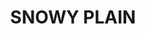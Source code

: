 ---
lastmod: '2025-04-06T06:05:20+00:00'
latitude: -36.404324
layout: suburb
longitude: 148.833511
postcode: '2628'
state: NSW
title: SNOWY PLAIN
url: /nsw/snowy-plain/
---